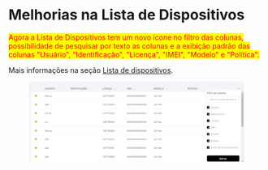 # Melhorias na Lista de Dispositivos

<mark style="color:red;">Agora a Lista de Dispositivos tem um novo ícone no filtro das colunas, possibilidade de pesquisar por texto as colunas e a exibição padrão das colunas "Usuário", "Identificação", "Licença", "IMEI", "Modelo" e "Política".</mark>

Mais informações na seção [Lista de dispositivos](../../portal/dispositivos/lista-de-dispositivos/).

<figure><img src="../../../.gitbook/assets/image (4).png" alt=""><figcaption></figcaption></figure>
